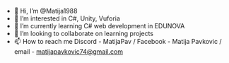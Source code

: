 - 👋 Hi, I’m @Matija1988
- 👀 I’m interested in C#, Unity, Vuforia
- 🌱 I’m currently learning C# web development in EDUNOVA 
- 💞️ I’m looking to collaborate on learning projects
- 📫 How to reach me Discord - MatijaPav / Facebook - Matija Pavkovic / email - matijapavkovic74@gmail.com

<!---
Matija1988/Matija1988 is a ✨ special ✨ repository because its `README.md` (this file) appears on your GitHub profile.
You can click the Preview link to take a look at your changes.
--->
